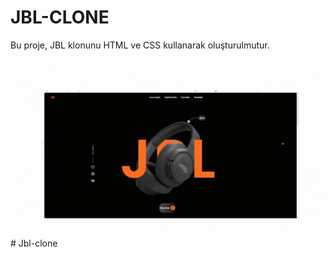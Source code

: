 <h1>JBL-CLONE</h1>


Bu proje, JBL klonunu HTML ve CSS kullanarak oluşturulmutur.


![](JBLL.gif)#   J b l - c l o n e 
 
 